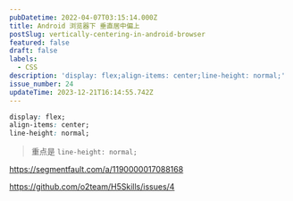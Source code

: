 ```yaml
---
pubDatetime: 2022-04-07T03:15:14.000Z
title: Android 浏览器下 垂直居中偏上
postSlug: vertically-centering-in-android-browser
featured: false
draft: false
labels:
  - CSS
description: 'display: flex;align-items: center;line-height: normal;'
issue_number: 24
updateTime: 2023-12-21T16:14:55.742Z
---
```


```css
display: flex;
align-items: center;
line-height: normal;
```

> 重点是 `line-height: normal;`

<https://segmentfault.com/a/1190000017088168>

<https://github.com/o2team/H5Skills/issues/4>
